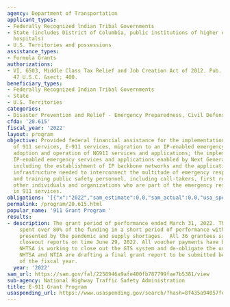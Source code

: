 ```yaml
---
agency: Department of Transportation
applicant_types:
- Federally Recognized lndian Tribal Governments
- State (includes District of Columbia, public institutions of higher education and
  hospitals)
- U.S. Territories and possessions
assistance_types:
- Formula Grants
authorizations:
- VI, 6503, Middle Class Tax Relief and Job Creation Act of 2012. Pub. L. 112, 96.
  47 U.S.C. &sect; 400.
beneficiary_types:
- Federally Recognized Indian Tribal Governments
- State
- U.S. Territories
categories:
- Disaster Prevention and Relief - Emergency Preparedness, Civil Defense
cfda: '20.615'
fiscal_year: '2022'
layout: program
objective: Provided federal financial assistance for the implementation and operation
  of 911 services, E-911 services, migration to an IP-enabled emergency network, and
  adoption and operation of NG911 services and applications; the implementation of
  IP-enabled emergency services and applications enabled by Next Generation 911 services,
  including the establishment of IP backbone networks and the application layer software
  infrastructure needed to interconnect the multitude of emergency response organizations;
  and training public safety personnel, including call-takers, first responders, and
  other individuals and organizations who are part of the emergency response chain
  in 911 services.
obligations: '[{"x":"2022","sam_estimate":0.0,"sam_actual":0.0,"usa_spending_actual":-20081247.71},{"x":"2023","sam_estimate":0.0,"sam_actual":0.0,"usa_spending_actual":0.0},{"x":"2024","sam_estimate":0.0,"sam_actual":0.0,"usa_spending_actual":0.0}]'
permalink: /program/20.615.html
popular_name: '911 Grant Program '
results:
- description: The grant period of performance ended March 31, 2022. The grantees
    spent over 80% of the funding in a short period of performance with the challenges
    presented by the pandemic and supply shortages.  All 36 grantees submitted their
    closeout reports on time June 29, 2022. All voucher payments have been paid and
    NHTSA is working to close out the GTS system and de-obligate the unspent funds.
    NHTSA and NTIA are drafting a final grant report to be submitted before the end
    of the fiscal year.
  year: '2022'
sam_url: https://sam.gov/fal/2258946a9afe400fb787799fae7b5381/view
sub-agency: National Highway Traffic Safety Administration
title: E-911 Grant Program
usaspending_url: https://www.usaspending.gov/search/?hash=8f435a94057fe006022b66da3494f0f1
---
```

